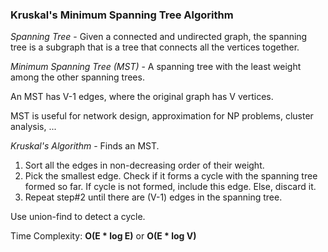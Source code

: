 ### **Kruskal's Minimum Spanning Tree Algorithm**
*Spanning Tree* - Given a connected and undirected graph, the spanning tree is a subgraph that is a tree that connects all the vertices
 together. 
 
*Minimum Spanning Tree (MST)* - A spanning tree with the least weight among the other spanning trees. 

An MST has V-1 edges, where the original graph has V vertices. 

MST is useful for network design, approximation for NP problems, cluster analysis, ...

*Kruskal's Algorithm* - Finds an MST. 

1. Sort all the edges in non-decreasing order of their weight.
2. Pick the smallest edge. Check if it forms a cycle with the spanning tree formed so far. If cycle is not formed, include this edge. Else, discard it.
3. Repeat step#2 until there are (V-1) edges in the spanning tree.

Use union-find to detect a cycle. 

Time Complexity: **O(E * log E)** or **O(E * log V)**
